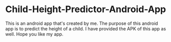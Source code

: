 # Child-Height-Predictor-Android-App
This is an android app that's created by me. The purpose of this android app is to predict the height of a child. I have provided the APK of this app as well. Hope you like my app.
